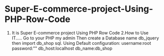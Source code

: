 # Super-E-commerce-project-Using-PHP-Row-Code
1. It is Super E-commerce project Using PHP Row Code  2.How to Use IT..... Go to your PHP my admin Then create a Database name db_jquery then import db_shop sql. Using Default  configuration: username:root password:"" db_host:localhost db_name:db_shop
